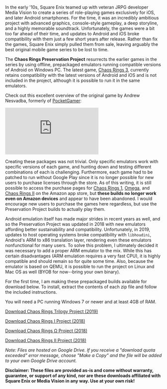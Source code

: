 <!--t Chaos Rings Preservation Project t-->
<!--tag preservation tag-->
<!--image /content/images/chaos-rings-preservation-project/Chaos_Rings_Logo5B15D.jpg image-->
  
In the early '10s, Square Enix teamed up with veteran JRPG developer Media Vision to create a series of role-playing games exclusively for iOS, and later Android smartphones. For the time, it was an incredibly ambitious project with advanced graphics, console-style gameplay, a deep storyline, and a highly memorable soundtrack. Unfortunately, the games were a bit too far ahead of their time, and updates to Android and iOS broke compatibility with them just a few short years after release. Rather than fix the games, Square Enix simply pulled them from sale, leaving arguably the best original mobile game series to be lost to time.  
  
The **Chaos Rings Preservation Project** resurrects the earlier games in the series by using offline, prepackaged emulators running compatible versions of Android on Windows PC. The latest game, [Chaos Rings 3](http://www.chaosrings.com/3/en/), currently retains compatibility with the latest versions of Android and iOS and is not included in the project, although it is possible to run it in the same emulators.  
  
Check out this excellent overview of the original game by Andrew Nesvadba, formerly of [PocketGamer](http://pocketgamer.com):  

<iframe src="https://www.youtube.com/embed/A9oOvmu2-XU" frameborder="0" allowfullscreen></iframe>

Creating these packages was not trivial. Only specific emulators work with specific versions of each game, and hunting down and testing different combinations of each is challenging. Furthermore, each game had to be patched to run without Google Play since it is no longer possible for new users to purchase licenses through the store. As of this writing, it is still possible to access the purchase pages for [Chaos Rings 1](https://www.amazon.com/SQUARE-ENIX-CO-LTD-CHAOS/dp/B00CIT6PB4), [Omega](https://www.amazon.com/CHAOS-RINGS-%CE%A9-Kindle-Tablet/dp/B00ECXBYYC), and [Chaos Rings II](https://www.amazon.com/SQUARE-ENIX-CO-LTD-CHAOS/dp/B00B23HKLQ) on the Amazon app store, but **these builds no longer work even on Amazon devices** and appear to have been abandoned. I would encourage new users to purchase the games here regardless, but use the Preservation Project builds to actually play them.  
  
Android emulation itself has made major strides in recent years as well, and so the Preservation Project was updated in 2018 with new emulators affording better sustainability and compatibility. Unfortunately, in 2019, updates to host operating systems broke compatibility with `libhoudini`, Android's ARM to x86 translation layer, rendering even these emulators nonfunctional for many users. To solve this problem, I ultimately decided it was necessary to add a proper ARM emulator to the mix. While this has certain disadvantages (ARM emulation requires a very fast CPU), it is highly compatible and should remain so for quite some time. Also, because the emulator is based on QEMU, it is possible to run the project on Linux and Mac OS as well (BYOB for now--bring your own binary).
  
For the first time, I am making these prepackaged builds available for download below. To install, extract the contents of each zip file and follow the included instructions.  
  
You will need a PC running Windows 7 or newer and at least 4GB of RAM.  

[Download Chaos Rings Trilogy Project (2019)](https://drive.google.com/open?id=10zBscdLPgdKLLX16H69ppsOkXA30mVpn "superclick")
  
[Download Chaos Rings I Project (2018)](https://drive.google.com/open?id=1OJpIs-FFmyUTDWfV357HOpPVO-1orpIX "superclick")  
  
[Download Chaos Rings Ω Project (2018)](https://drive.google.com/open?id=1ugPkPw36yg2vAo5CoM2ivZF75BhhQblC "superclick")  
  
[Download Chaos Rings II Project (2018)](https://drive.google.com/open?id=1kz9z29fTCkPQ9QEcyOyiQGkvkVBjBh4c "superclick")  
  
_Note: Files are hosted on Google Drive. If you receive a "download quota exceeded" error message, choose "Make a Copy" and the file will be added to your own Google Drive account._  
  
**Disclaimer: These files are provided as-is and come without warranty, guarantee, or support of any kind, nor are these downloads affiliated with Square Enix or Media Vision in any way. Use at your own risk!**
